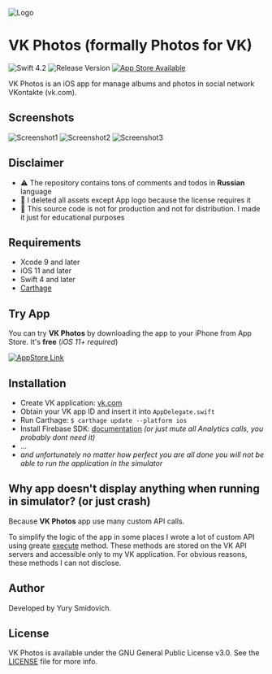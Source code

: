 ![Logo](https://github.com/Stmol/vkphotos/blob/master/.readme/vk-photos-appstore-icon.jpg)

# VK Photos (formally Photos for VK)

![Swift 4.2](https://img.shields.io/badge/swift-4.2-orange.svg)
![Release Version](https://img.shields.io/badge/Release-1.1-blue.svg)
[![App Store Available](https://img.shields.io/badge/app%20store-available-brightgreen.svg)](https://vk.cc/8xwT04)

VK Photos is an iOS app for manage albums and photos in social network VKontakte (vk.com).

## Screenshots

![Screenshot1](https://github.com/Stmol/vkphotos/blob/master/.readme/screen2.jpg)
![Screenshot2](https://github.com/Stmol/vkphotos/blob/master/.readme/screen1.jpg)
![Screenshot3](https://github.com/Stmol/vkphotos/blob/master/.readme/screen3.jpg)

## Disclaimer

- ⚠️  The repository contains tons of comments and todos in **Russian** language
- 🚫  I deleted all assets except App logo because the license requires it
- 🔬  This source code is not for production and not for distribution. I made it just for educational purposes

## Requirements

- Xcode 9 and later
- iOS 11 and later
- Swift 4 and later
- [Carthage](https://github.com/Carthage/Carthage)

## Try App

You can try **VK Photos** by downloading the app to your iPhone from App Store. It's **free** (*iOS 11+ required*)

[![AppStore Link](https://github.com/Stmol/vkphotos/blob/master/.readme/app-store-badge.jpg)](https://vk.cc/8xwT04)

## Installation

- Create VK application: [vk.com](https://vk.com/editapp?act=create)
- Obtain your VK app ID and insert it into `AppDelegate.swift`
- Run Carthage: ```$ carthage update --platform ios```
- Install Firebase SDK: [documentation](https://firebase.google.com/docs/ios/setup#frameworks) *(or just mute all Analytics calls, you probably dont need it)*
- ...
- *and unfortunately no matter how perfect you are all done you will not be able to run the application in the simulator*

## Why app doesn't display anything when running in simulator? (or just crash)

Because **VK Photos** app use many custom API calls.

To simplify the logic of the app in some places I wrote a lot of custom API using greate [execute](https://vk.com/dev/execute) method. These methods are stored on the VK API servers and accessible only to my VK application. For obvious reasons, these methods I can not disclose.

## Author

Developed by Yury Smidovich.

## License

VK Photos is available under the GNU General Public License v3.0. See the [LICENSE](LICENSE) file for more info.
